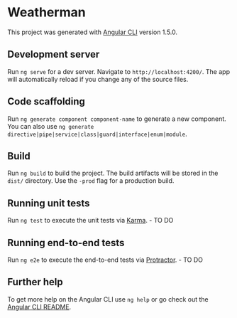 # Weatherman

This project was generated with [Angular CLI](https://github.com/angular/angular-cli) version 1.5.0.

## Development server

Run `ng serve` for a dev server. Navigate to `http://localhost:4200/`. The app will automatically reload if you change any of the source files.

## Code scaffolding

Run `ng generate component component-name` to generate a new component. You can also use `ng generate directive|pipe|service|class|guard|interface|enum|module`.

## Build

Run `ng build` to build the project. The build artifacts will be stored in the `dist/` directory. Use the `-prod` flag for a production build.

## Running unit tests

Run `ng test` to execute the unit tests via [Karma](https://karma-runner.github.io). - TO DO

## Running end-to-end tests

Run `ng e2e` to execute the end-to-end tests via [Protractor](http://www.protractortest.org/). - TO DO

## Further help

To get more help on the Angular CLI use `ng help` or go check out the [Angular CLI README](https://github.com/angular/angular-cli/blob/master/README.md).
